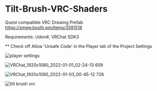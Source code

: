 # Tilt-Brush-VRC-Shaders


Quest compatible VRC Drawing Prefab https://smew.booth.pm/items/3591518

Requirements: Udon#, VRChat SDK3

 ** Check off Allow 'Unsafe Code' in the Player tab of the Project Settings

![player settings](https://user-images.githubusercontent.com/93958928/147859545-5fe32b22-21ef-440e-82a9-e13523fb6cbb.PNG)

</i>

![VRChat_1920x1080_2022-01-01_02-24-13 659](https://user-images.githubusercontent.com/93958928/147859577-f3d01a11-a4c2-4adf-ab95-df3d3eb74314.png)

![VRChat_1920x1080_2022-01-03_00-45-12 728](https://user-images.githubusercontent.com/93958928/147908339-b5e70dbf-436d-40d9-916c-b4a6ceef96b0.png)

![tilt brush vrc](https://user-images.githubusercontent.com/93958928/147859838-33bf47ad-c2dd-45b9-86ff-62b5f7acf142.gif)

